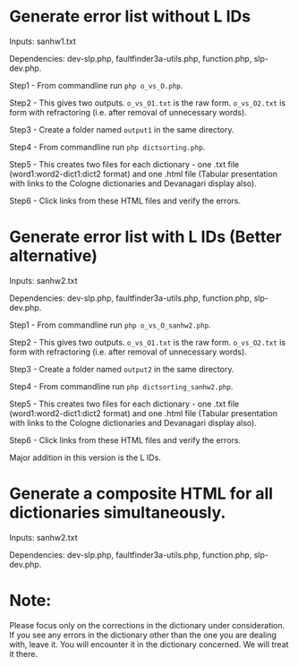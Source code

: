 # Generate error list without L IDs

Inputs: sanhw1.txt

Dependencies: dev-slp.php, faultfinder3a-utils.php, function.php, slp-dev.php.

Step1 - From commandline run `php o_vs_O.php`.

Step2 - This gives two outputs. `o_vs_O1.txt` is the raw form. `o_vs_O2.txt` is form with refractoring (i.e. after removal of unnecessary words).

Step3 - Create a folder named `output1` in the same directory.

Step4 - From commandline run `php dictsorting.php`.

Step5 - This creates two files for each dictionary - one .txt file (word1:word2-dict1:dict2 format) and one .html file (Tabular presentation with links to the Cologne dictionaries and Devanagari display also).

Step6 - Click links from these HTML files and verify the errors.

# Generate error list with L IDs (Better alternative)

Inputs: sanhw2.txt

Dependencies: dev-slp.php, faultfinder3a-utils.php, function.php, slp-dev.php.

Step1 - From commandline run `php o_vs_O_sanhw2.php`.

Step2 - This gives two outputs. `o_vs_O1.txt` is the raw form. `o_vs_O2.txt` is form with refractoring (i.e. after removal of unnecessary words).

Step3 - Create a folder named `output2` in the same directory.

Step4 - From commandline run `php dictsorting_sanhw2.php`.

Step5 - This creates two files for each dictionary - one .txt file (word1:word2-dict1:dict2 format) and one .html file (Tabular presentation with links to the Cologne dictionaries and Devanagari display also).

Step6 - Click links from these HTML files and verify the errors.

Major addition in this version is the L IDs.

# Generate a composite HTML for all dictionaries simultaneously.


Inputs: sanhw2.txt

Dependencies: dev-slp.php, faultfinder3a-utils.php, function.php, slp-dev.php.




# Note: 
Please focus only on the corrections in the dictionary under consideration.
If you see any errors in the dictionary other than the one you are dealing with, leave it.
You will encounter it in the dictionary concerned. We will treat it there.

